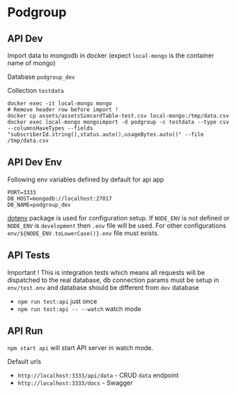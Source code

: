 # Podgroup

## API Dev 

Import data to mongodb in docker (expect `local-mongo` is the container name of mongo)

Database `podgroup_dev`

Collection `testdata`

```
docker exec -it local-mongo mongo
# Remove header row before import !
docker cp assets/assetsSimcardTable-test.csv local-mongo:/tmp/data.csv
docker exec local-mongo mongoimport -d podgroup -c testdata --type csv --columnsHaveTypes --fields "subscriberId.string(),status.auto(),usageBytes.auto()" --file /tmp/data.csv
```

## API Dev Env

Following env variables defined by default for api app 
```
PORT=3333
DB_HOST=mongodb://localhost:27017
DB_NAME=podgroup_dev
```

[dotenv](https://www.npmjs.com/package/dotenv) package is used for configuration setup.
If `NODE_ENV` is not defined or `NODE_ENV` is `development` then `.env` file will be used.
For other configurations `env/${NODE_ENV.toLowerCase()}.env` file must exists.

## API Tests

Important ! This is integration tests which means all requests will be dispatched to the real database, 
db connection params must be setup in `env/test.env` and database should be different from `dev` database

+ `npm run test:api` just once
+ `npm run test:api -- --watch` watch mode

## API Run

`npm start api` will start API server in watch mode.

Default urls

- `http://localhost:3333/api/data` - CRUD `data` endpoint
- `http://localhost:3333/docs` - Swagger
